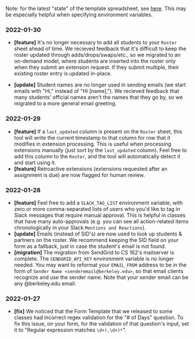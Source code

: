 Note: for the latest "state" of the template spreadsheet, see [here](https://docs.google.com/spreadsheets/d/1BabID1n6fPgeuuO4-1r3mkoQ9Nx5dquNwdsET75In1E/edit#gid=288250820). This may be especially helpful when specifying environment variables.

### 2022-01-30

- **[feature]** It's no longer necessary to add all students to your `Roster` sheet ahead of time. We recieved feedback that it's difficult to keep the roster updated through adds/drops/swaps/etc., so we migrated to an on-demand model, where students are inserted into the roster only when they submit an extension request. If they submit multiple, their existing roster entry is updated in-place.

- **[update]** Student names are no longer used in sending emails (we start emails with "Hi," instead of "Hi [name],"). We recieved feedback that many students' official names aren't the names that they go by, so we migrated to a more general email greeting.

### 2022-01-29

- **[feature]** If a `last_updated` column is present on the `Roster` sheet, this tool will write the current timestamp to that column for row that it modifies in extension processing. This is useful when processing extensions manually (just sort by the `last_updated` column). Feel free to add this column to the `Roster`, and the tool will automatically detect it and start using it.
- **[feature]** Retroactive extensions (extensions requested after an assignment is due) are now flagged for human review.

### 2022-01-28

- **[feature]** Feel free to add a `SLACK_TAG_LIST` environment variable, with zero or more comma-separated lists of users who you'd like to tag in Slack messages that require manual approval. This is helpful in classes that have many auto-approvals (e.g. you can see all action-related items chronologically in your Slack `Mentions and Reactions`).
- **[update]** Emails (instead of SID's) are now used to look up students & partners on the roster. We recommend keeping the SID field on your form as a fallback, just in case the student's email is not found.
- **[migration]** The migration from SendGrid to CS 162's mailserver is complete. The `SENDGRID_API_KEY` environment variable is no longer needed. You may want to reformat your `EMAIL_FROM` address to be in the form of `Sender Name <senderemail@berkeley.edu>`, so that email clients recognize and use the sender name. Note that your sender email can be any @berkeley.edu email.

### 2022-01-27

- **[fix]** We noticed that the Form Template that we released to some classes had incorrect regex validation for the "# of Days" question. To fix this issue, on your form, for the validation of that question's input, set it to "Regular expression matches `\d+(,\d+)*`".
